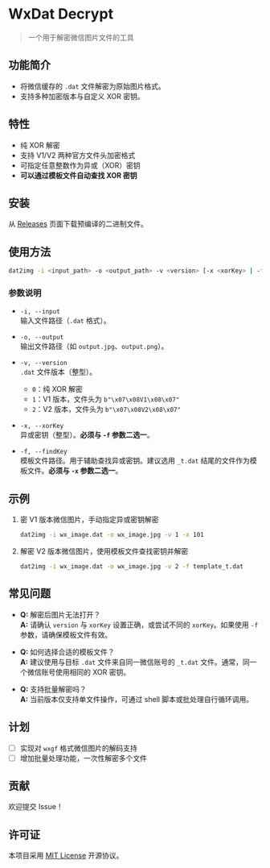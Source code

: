 # WxDat Decrypt

> 一个用于解密微信图片文件的工具

## 功能简介

- 将微信缓存的 `.dat` 文件解密为原始图片格式。
- 支持多种加密版本与自定义 XOR 密钥。

## 特性

- 纯 XOR 解密
- 支持 V1/V2 两种官方文件头加密格式
- 可指定任意整数作为异或（XOR）密钥
- **可以通过模板文件自动查找 XOR 密钥**

## 安装

从 [Releases](https://github.com/recarto404/reChat/releases) 页面下载预编译的二进制文件。

## 使用方法

```bash
dat2img -i <input_path> -o <output_path> -v <version> [-x <xorKey> | -f <template>]
```

### 参数说明

- `-i, --input`  
  输入文件路径（`.dat` 格式）。

- `-o, --output`  
  输出文件路径（如 `output.jpg`、`output.png`）。

- `-v, --version`  
  `.dat` 文件版本（整型）。  
  - `0`：纯 XOR 解密  
  - `1`：V1 版本，文件头为 `b"\x07\x08V1\x08\x07"`  
  - `2`：V2 版本，文件头为 `b"\x07\x08V2\x08\x07"`

- `-x, --xorKey`  
  异或密钥（整型）。**必须与 `-f` 参数二选一**。

- `-f, --findKey`  
  模板文件路径。用于辅助查找异或密钥。建议选用 `_t.dat` 结尾的文件作为模板文件。**必须与 `-x` 参数二选一**。

## 示例

1. 密 V1 版本微信图片，手动指定异或密钥解密
   ```bash
   dat2img -i wx_image.dat -o wx_image.jpg -v 1 -x 101
   ```

2. 解密 V2 版本微信图片，使用模板文件查找密钥并解密  
   ```bash
   dat2img -i wx_image.dat -o wx_image.jpg -v 2 -f template_t.dat
   ```

## 常见问题

- **Q:** 解密后图片无法打开？  
  **A:** 请确认 `version` 与 `xorKey` 设置正确，或尝试不同的 `xorKey`。如果使用 `-f` 参数，请确保模板文件有效。

- **Q:** 如何选择合适的模板文件？  
  **A:** 建议使用与目标 `.dat` 文件来自同一微信账号的 `_t.dat` 文件。通常，同一个微信账号使用相同的 XOR 密钥。

- **Q:** 支持批量解密吗？  
  **A:** 当前版本仅支持单文件操作，可通过 shell 脚本或批处理自行循环调用。

## 计划

- [ ] 实现对 `wxgf` 格式微信图片的解码支持  
- [ ] 增加批量处理功能，一次性解密多个文件

## 贡献

欢迎提交 Issue！

## 许可证

本项目采用 [MIT License](./LICENSE) 开源协议。
